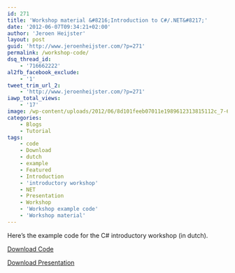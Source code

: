 ```yaml
---
id: 271
title: 'Workshop material &#8216;Introduction to C#/.NET&#8217;'
date: '2012-06-07T09:34:21+02:00'
author: 'Jeroen Heijster'
layout: post
guid: 'http://www.jeroenheijster.com/?p=271'
permalink: /workshop-code/
dsq_thread_id:
    - '716662222'
al2fb_facebook_exclude:
    - '1'
tweet_trim_url_2:
    - 'http://www.jeroenheijster.com/?p=271'
iawp_total_views:
    - '17'
image: /wp-content/uploads/2012/06/8d101feeb07011e1989612313815112c_7-612x510.jpg
categories:
    - Blogs
    - Tutorial
tags:
    - code
    - Download
    - dutch
    - example
    - Featured
    - Introduction
    - 'introductory workshop'
    - NET
    - Presentation
    - Workshop
    - 'Workshop example code'
    - 'Workshop material'
---
```


Here’s the example code for the C# introductory workshop (in dutch).

[Download Code](/wp-content/uploads/2012/06/Opdracht1.zip)

[Download Presentation](/wp-content/uploads/2012/06/Powerpoint.pptx)

<div></div><div></div><div></div><div></div><div></div>